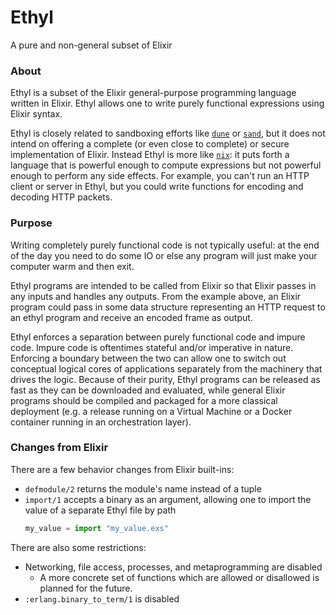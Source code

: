 # Ethyl

A pure and non-general subset of Elixir

### About

Ethyl is a subset of the Elixir general-purpose programming language written
in Elixir. Ethyl allows one to write purely functional expressions using
Elixir syntax.

Ethyl is closely related to sandboxing efforts like
[`dune`](https://github.com/functional-rewire/dune) or
[`sand`](https://github.com/bopjesvla/sand), but it does not intend on offering
a complete (or even close to complete) or secure implementation of Elixir.
Instead Ethyl is more like [`nix`](https://github.com/NixOS/nix): it puts
forth a language that is powerful enough to compute expressions but not
powerful enough to perform any side effects. For example, you can't run an
HTTP client or server in Ethyl, but you could write functions for encoding
and decoding HTTP packets.

### Purpose

Writing completely purely functional code is not typically useful: at the
end of the day you need to do some IO or else any program will just make
your computer warm and then exit.

Ethyl programs are intended to be called from Elixir so that Elixir passes
in any inputs and handles any outputs. From the example above, an Elixir
program could pass in some data structure representing an HTTP request to
an ethyl program and receive an encoded frame as output.

Ethyl enforces a separation between purely functional code and impure
code. Impure code is oftentimes stateful and/or imperative in nature. Enforcing
a boundary between the two can allow one to switch out conceptual logical cores
of applications separately from the machinery that drives the logic. Because
of their purity, Ethyl programs can be released as fast as they can be
downloaded and evaluated, while general Elixir programs should be compiled
and packaged for a more classical deployment (e.g. a release running on a
Virtual Machine or a Docker container running in an orchestration layer).

### Changes from Elixir

There are a few behavior changes from Elixir built-ins:

- `defmodule/2` returns the module's name instead of a tuple
- `import/1` accepts a binary as an argument, allowing one to import the value
  of a separate Ethyl file by path
    ```elixir
    my_value = import "my_value.exs"
    ```

There are also some restrictions:

- Networking, file access, processes, and metaprogramming are disabled
    - A more concrete set of functions which are allowed or disallowed is
      planned for the future.
- `:erlang.binary_to_term/1` is disabled

